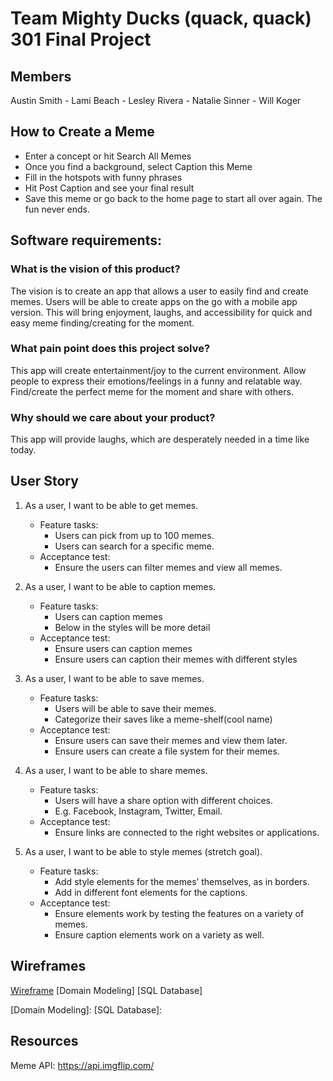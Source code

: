 # Team Mighty Ducks (quack, quack) 301 Final Project

## Members
Austin Smith - Lami Beach - Lesley Rivera - Natalie Sinner - Will Koger

## How to Create a Meme
- Enter a concept or hit Search All Memes
- Once you find a background, select Caption this Meme
- Fill in the hotspots with funny phrases
- Hit Post Caption and see your final result
- Save this meme or go back to the home page to start all over again. The fun never ends. 

## Software requirements:
### What is the vision of this product?
The vision is to create an app that allows a user to easily find and create memes. Users will be able to create apps on the go with a mobile app version. This will bring enjoyment, laughs, and accessibility for quick and easy meme finding/creating for the moment.  

### What pain point does this project solve? 
This app will create entertainment/joy to the current environment. Allow people to express their emotions/feelings in a funny and relatable way. Find/create the perfect meme for the moment and share with others. 

### Why should we care about your product? 
This app will provide laughs, which are desperately needed in a time like today. 

## User Story
1) As a user, I want to be able to get memes.
    - Feature tasks:
      - Users can pick from up to 100 memes.
      - Users can search for a specific meme.
    - Acceptance test:
      - Ensure the users can filter memes and view all memes.
      
2) As a user, I want to be able to caption memes.
    - Feature tasks:
      - Users can caption memes
      - Below in the styles will be more detail
    - Acceptance test:
      - Ensure users can caption memes
      - Ensure users can caption their memes with different styles

3) As a user, I want to be able to save memes.
    - Feature tasks:
      - Users will be able to save their memes.
      - Categorize their saves like a meme-shelf(cool name)
    - Acceptance test: 
      - Ensure users can save their memes and view them later.
      - Ensure users can create a file system for their memes.

4) As a user, I want to be able to share memes.
    - Feature tasks:
      - Users will have a share option with different choices.
      - E.g. Facebook, Instagram, Twitter, Email.
    - Acceptance test:
      - Ensure links <a> are connected to the right websites or applications.
  
5) As a user, I want to be able to style memes (stretch goal).
    - Feature tasks:
      - Add style elements for the memes’ themselves, as in borders.
      - Add in different font elements for the captions.
    - Acceptance test: 
      - Ensure elements work by testing the features on a variety of memes.
      - Ensure caption elements work on a variety as well.
      
## Wireframes
[Wireframe]
[Domain Modeling]
[SQL Database]

[Wireframe]: Wireframe.png
[Domain Modeling]:
[SQL Database]:

## Resources
Meme API: https://api.imgflip.com/




